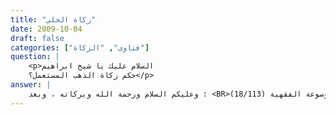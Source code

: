 ```yaml
---
title: "زكاة الحلي"
date: 2009-10-04
draft: false
categories: ["فتاوى", "الزكاة"]
question: |
    <p>السلام عليك يا شيخ ابراهيم
    حكم زكاة الذهب المستعمل؟</p>
answer: |
    وعليكم السلام ورحمة الله وبركاته ، وبعد : <BR>الذهب المستعمل اختلف العلماء –رحمهم الله تعالى- في وجوب زكاته ، والراجح أنه تجب زكاته ، وهو مذهب الإمام أبي حنيفة وأصحابه ، وهو قول سعيد ابن المسيب وسعيد بن جبير وعطاء وابن سيرين وجابر بن زيد ومجاهد والزهري وطاووس وميمون بن مهران والضحاك وعلقمة والأسود وعمر بن عبد العزيز والأوزاعي وابن شبرمة ، وهو مذهب وابن المنذر وابن حزم وهو أحد أقوال الإمام الشافعي . تنظر المذاهب :  بدائع الصنائع (2/17) ، والمجموع (6/46) ، وبذل المجهود في حل أبي داود (4/8/26) ، والمحلى مسألة رقم (684) ، والموسوعة الفقهية (18/113) . <BR>ورجحت هذا المذهب للأدلة الآتية : <BR>الدليل الأول : النصوص العامة التي فيها الأمر بزكاة الذهب والفضة منها: <BR> ما ثبت عن أَبَي هُرَيْرَةَ –رضي الله عنه- قَالَ : قَالَ رَسُولُ اللهِ -صلى الله عليه وسلم- « مَا مِنْ صَاحِبِ ذَهَبٍ وَلاَ فِضَّةٍ لاَ يُؤَدِّى مِنْهَا حَقَّهَا إِلاَّ إِذَا كَانَ يَوْمُ الْقِيَامَةِ صُفِّحَتْ لَهُ صَفَائِحَ مِنْ نَارٍ فَأُحْمِىَ عَلَيْهَا فِى نَارِ جَهَنَّمَ فَيُكْوَى بِهَا جَنْبُهُ وَجَبِينُهُ وَظَهْرُهُ كُلَّمَا بَرَدَتْ أُعِيدَتْ لَهُ فِى يَوْمٍ كَانَ مِقْدَارُهُ خَمْسِينَ أَلْفَ سَنَةٍ حَتَّى يُقْضَى بَيْنَ الْعِبَادِ فَيُرَى سَبِيلُهُ إِمَّا إِلَى الْجَنَّةِ وَإِمَّا إِلَى النَّارِ ». رواه مسلم . <BR>فهذا الحديث يشمل حلي الذهب والفضة وغيره ، وهكذا كل دليل فيه الأمر بزكاة الذهب أو الفضة . <BR>الدليل الثاني :  عَنْ أُمِّ سَلَمَةَ قَالَتْ كُنْتُ أَلْبَسُ أَوْضَاحًا مِنْ ذَهَبٍ فَقُلْتُ يَا رَسُولَ اللهِ أَكَنْزٌ هُوَ فَقَالَ « مَا بَلَغَ أَنْ تُؤَدَّى زَكَاتُهُ فَزُكِّىَ فَلَيْسَ بِكَنْزٍ». صحيح أبي داود رقم (1564) ، والسلسلة الصحيحة رقم (559) . <BR>والحديث نص في محل الخلاف . <BR>الدليل الثالث : عن عَائِشَةَ زَوْجِ النَّبِىِّ -صلى الله عليه وسلم- فَقَالَتْ دَخَلَ عَلَىَّ رَسُولُ اللهِ -صلى الله عليه وسلم- فَرَأَى فِى يَدِي فَتَخَاتٍ مِنْ وَرِقٍ فَقَالَ « مَا هَذَا يَا عَائِشَةُ ». فَقُلْتُ صَنَعْتُهُنَّ أَتَزَيَّنُ لَكَ يَا رَسُولَ اللَّهِ. <BR>قَالَ « أَتُؤَدِّينَ زَكَاتَهُنَّ ». قُلْتُ لاَ أَوْ مَا شَاءَ اللَّهُ. قَالَ « هُوَ حَسْبُكِ مِنَ النَّارِ ».صحيح أبي داود رقم (1384) .وإرواء الغليل (3/196) . <BR>والله تعالى أعلى وأعلم .
---
```


